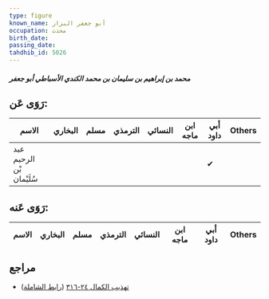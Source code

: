 ```yaml
---
type: figure
known_name: أبو جعفر البزاز
occupation: محدث
birth_date:
passing_date:
tahdhib_id: 5026
---
```

##### محمد بن إبراهيم بن سليمان بن محمد الكندي الأسباطي أبو جعفر

## رَوَى عَن:
| الاسم                    | البخاري | مسلم | الترمذي | النسائي | ابن ماجه | أبي داود | Others |
| ------------------------ | ------- | ---- | ------- | ------- | -------- | -------- | ------ |
| عبد الرحيم بْن سُلَيْمان |         |      |         |         |          | ✔        |        |
## رَوَى عَنه:
| الاسم | البخاري | مسلم | الترمذي | النسائي | ابن ماجه | أبي داود | Others |
| ----- | ------- | ---- | ------- | ------- | -------- | -------- | ------ |
## مراجع
- [تهذيب الكمال ٢٤-٣١٦](obsidian://open?vault=Tahdhib-al-Kamal&file=Figures/٥٠٢٦-محمد%20بن%20إبراهيم%20بن%20سليمان%20بن%20محمد%20الكندي%20الأسباطي%20أبو%20جعفر) ([رابط الشاملة](https://shamela.ws/book/3722/12828))